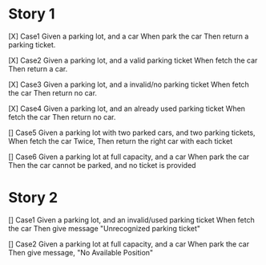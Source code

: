 # Story 1
[X] Case1
Given a parking lot, and a car
When park the car
Then return a parking ticket.

[X] Case2
Given a parking lot, and a valid parking ticket
When fetch the car
Then return a car.

[X] Case3
Given a parking lot, and a invalid/no parking ticket
When fetch the car
Then return no car.

[X] Case4
Given a parking lot, and an already used parking ticket
When fetch the car
Then return no car.

[] Case5
Given a parking lot with two parked cars, and two parking tickets,
When fetch the car Twice,
Then return the right car with each ticket

[] Case6
Given a parking lot at full capacity, and a car
When park the car
Then the car cannot be parked, and no ticket is provided

# Story 2
[] Case1
Given a parking lot, and an invalid/used parking ticket
When fetch the car
Then give message "Unrecognized parking ticket"

[] Case2
Given a parking lot at full capacity, and a car
When park the car
Then give message, "No Available Position"
